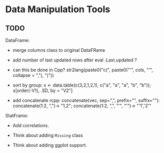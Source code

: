# Data Manipulation Tools

## TODO

DataFrame:

- merge columns class to original DataFRame

- add number of last updated rows after eval .Last.updated ?

- can this be done in Cpp? str2lang(paste0("c(", paste0("'", cols, "'", collapse = ","), ")"))

- sort by group: x <- data.table(c(3,2,1,2,1), c("a", "a", "a", "b", "b")); x[order(-V1), .SD, by = "V2"]

- add concatenate rcpp: concatenate(vec, sep=",", prefix="", suffix=""): concatenate(1:2, ",")-> "1,2"; concatenate(1:2, ",", "'", "'")-> "'1','2'"

StatFrame:

- Add correlations.

- Think about adding `Missing` class

- Think about adding ggplot support.
